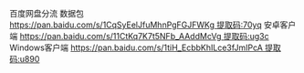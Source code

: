 百度网盘分流
数据包 https://pan.baidu.com/s/1CqSyEelJfuMhnPgFGJFWKg 提取码:70yq
安卓客户端 https://pan.baidu.com/s/11CtKq7K7t5NFb_AAddMcVg 提取码:ug3c
Windows客户端 https://pan.baidu.com/s/1tiH_EcbbKhILce3fJmIPcA 提取码:u890
